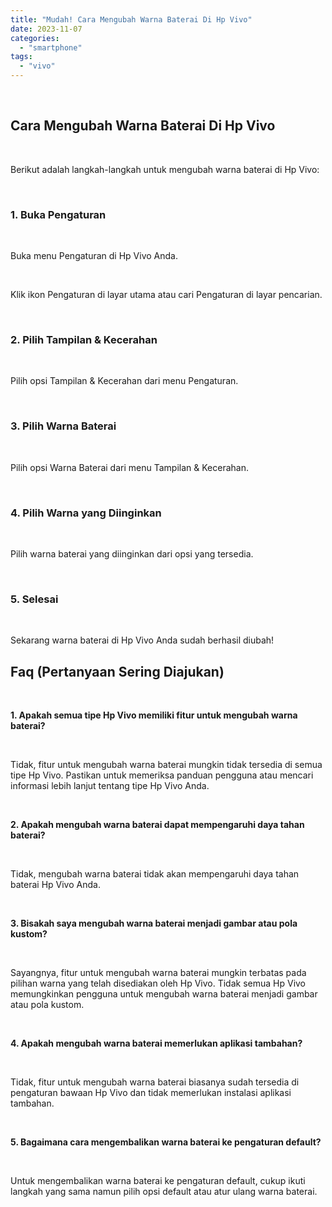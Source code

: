 ```yaml
---
title: "Mudah! Cara Mengubah Warna Baterai Di Hp Vivo"
date: 2023-11-07
categories: 
  - "smartphone"
tags: 
  - "vivo"
---
```


 

## Cara Mengubah Warna Baterai Di Hp Vivo

 

Berikut adalah langkah-langkah untuk mengubah warna baterai di Hp Vivo:

 

### 1\. Buka Pengaturan

 

Buka menu Pengaturan di Hp Vivo Anda.

 

Klik ikon Pengaturan di layar utama atau cari Pengaturan di layar pencarian.

 

### 2\. Pilih Tampilan & Kecerahan

 

Pilih opsi Tampilan & Kecerahan dari menu Pengaturan.

 

### 3\. Pilih Warna Baterai

 

Pilih opsi Warna Baterai dari menu Tampilan & Kecerahan.

 

### 4\. Pilih Warna yang Diinginkan

 

Pilih warna baterai yang diinginkan dari opsi yang tersedia.

 

### 5\. Selesai

 

Sekarang warna baterai di Hp Vivo Anda sudah berhasil diubah!

## Faq (Pertanyaan Sering Diajukan)

 

**1\. Apakah semua tipe Hp Vivo memiliki fitur untuk mengubah warna baterai?**

 

Tidak, fitur untuk mengubah warna baterai mungkin tidak tersedia di semua tipe Hp Vivo. Pastikan untuk memeriksa panduan pengguna atau mencari informasi lebih lanjut tentang tipe Hp Vivo Anda.

 

**2\. Apakah mengubah warna baterai dapat mempengaruhi daya tahan baterai?**

 

Tidak, mengubah warna baterai tidak akan mempengaruhi daya tahan baterai Hp Vivo Anda.

 

**3\. Bisakah saya mengubah warna baterai menjadi gambar atau pola kustom?**

 

Sayangnya, fitur untuk mengubah warna baterai mungkin terbatas pada pilihan warna yang telah disediakan oleh Hp Vivo. Tidak semua Hp Vivo memungkinkan pengguna untuk mengubah warna baterai menjadi gambar atau pola kustom.

 

**4\. Apakah mengubah warna baterai memerlukan aplikasi tambahan?**

 

Tidak, fitur untuk mengubah warna baterai biasanya sudah tersedia di pengaturan bawaan Hp Vivo dan tidak memerlukan instalasi aplikasi tambahan.

 

**5\. Bagaimana cara mengembalikan warna baterai ke pengaturan default?**

 

Untuk mengembalikan warna baterai ke pengaturan default, cukup ikuti langkah yang sama namun pilih opsi default atau atur ulang warna baterai.
